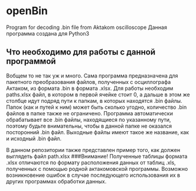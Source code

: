 # openBin
Program for decoding .bin file from Aktakom oscilloscope
Данная программа создана для Python3

## Что необходимо для работы с данной программой
Вобщем то не так уж и много. Сама программа предназначена для пакетного преобразования файлов, полученных с осциллографа Актаком, из формата .bin в формата .xlsx. Для работы необходим paths.xlsx файл, в котором в первой ячейке стоит 0, а дальше в этом же столбце идут подряд пути к папкам, в которых находятся .bin файлы. Папок (как и путей к ним) может быть сколько угодно, количество .bin файлов в папке также не ограничено. Программа автоматически обрабатывает все .bin файлы, находящиеся по указанному пути, поэтому будьте внимательны, чтобы в данной папке не оказался посторонний .bin файл. Выходные файлы имеют такое же название, как и исходный .bin файл.

В данном репозитории также представлен пример того, как должен выглядеть файл path.xlsx
###Внимание!
Полученные таблицы формата .xlsx отличаются по формату расположения данных от таблиц .xls, полученных с помощью родной актакомовской программы. Возможно возникновение ошибок в случае последующего использования их в других программах обработки данных.
